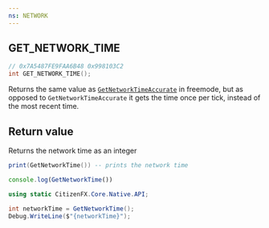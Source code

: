 ```yaml
---
ns: NETWORK
---
```

## GET_NETWORK_TIME

```c
// 0x7A5487FE9FAA6B48 0x998103C2
int GET_NETWORK_TIME();
```

Returns the same value as [`GetNetworkTimeAccurate`](#_0x89023FBBF9200E9F) in freemode, but as opposed to `GetNetworkTimeAccurate` it gets the time once per tick, instead of the most recent time.

## Return value
Returns the network time as an integer

```lua
print(GetNetworkTime()) -- prints the network time
```

```js
console.log(GetNetworkTime())
```

```cs
using static CitizenFX.Core.Native.API;

int networkTime = GetNetworkTime();
Debug.WriteLine($"{networkTime}");
```